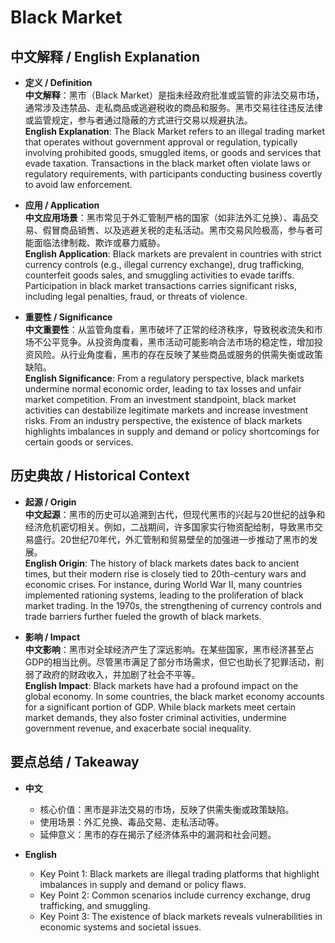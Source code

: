 # Black Market

## 中文解释 / English Explanation

* **定义 / Definition**  
  **中文解释**：黑市（Black Market）是指未经政府批准或监管的非法交易市场，通常涉及违禁品、走私商品或逃避税收的商品和服务。黑市交易往往违反法律或监管规定，参与者通过隐蔽的方式进行交易以规避执法。  
  **English Explanation**: The Black Market refers to an illegal trading market that operates without government approval or regulation, typically involving prohibited goods, smuggled items, or goods and services that evade taxation. Transactions in the black market often violate laws or regulatory requirements, with participants conducting business covertly to avoid law enforcement.

* **应用 / Application**  
  **中文应用场景**：黑市常见于外汇管制严格的国家（如非法外汇兑换）、毒品交易、假冒商品销售、以及逃避关税的走私活动。黑市交易风险极高，参与者可能面临法律制裁、欺诈或暴力威胁。  
  **English Application**: Black markets are prevalent in countries with strict currency controls (e.g., illegal currency exchange), drug trafficking, counterfeit goods sales, and smuggling activities to evade tariffs. Participation in black market transactions carries significant risks, including legal penalties, fraud, or threats of violence.

* **重要性 / Significance**  
  **中文重要性**：从监管角度看，黑市破坏了正常的经济秩序，导致税收流失和市场不公平竞争。从投资角度看，黑市活动可能影响合法市场的稳定性，增加投资风险。从行业角度看，黑市的存在反映了某些商品或服务的供需失衡或政策缺陷。  
  **English Significance**: From a regulatory perspective, black markets undermine normal economic order, leading to tax losses and unfair market competition. From an investment standpoint, black market activities can destabilize legitimate markets and increase investment risks. From an industry perspective, the existence of black markets highlights imbalances in supply and demand or policy shortcomings for certain goods or services.

## 历史典故 / Historical Context

* **起源 / Origin**  
  **中文起源**：黑市的历史可以追溯到古代，但现代黑市的兴起与20世纪的战争和经济危机密切相关。例如，二战期间，许多国家实行物资配给制，导致黑市交易盛行。20世纪70年代，外汇管制和贸易壁垒的加强进一步推动了黑市的发展。  
  **English Origin**: The history of black markets dates back to ancient times, but their modern rise is closely tied to 20th-century wars and economic crises. For instance, during World War II, many countries implemented rationing systems, leading to the proliferation of black market trading. In the 1970s, the strengthening of currency controls and trade barriers further fueled the growth of black markets.

* **影响 / Impact**  
  **中文影响**：黑市对全球经济产生了深远影响。在某些国家，黑市经济甚至占GDP的相当比例。尽管黑市满足了部分市场需求，但它也助长了犯罪活动，削弱了政府的财政收入，并加剧了社会不平等。  
  **English Impact**: Black markets have had a profound impact on the global economy. In some countries, the black market economy accounts for a significant portion of GDP. While black markets meet certain market demands, they also foster criminal activities, undermine government revenue, and exacerbate social inequality.

## 要点总结 / Takeaway

* **中文**  
  - 核心价值：黑市是非法交易的市场，反映了供需失衡或政策缺陷。  
  - 使用场景：外汇兑换、毒品交易、走私活动等。  
  - 延伸意义：黑市的存在揭示了经济体系中的漏洞和社会问题。

* **English**  
  - Key Point 1: Black markets are illegal trading platforms that highlight imbalances in supply and demand or policy flaws.  
  - Key Point 2: Common scenarios include currency exchange, drug trafficking, and smuggling.  
  - Key Point 3: The existence of black markets reveals vulnerabilities in economic systems and societal issues.